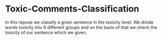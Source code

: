 # Toxic-Comments-Classification
In this repose we classify a given sentence in the toxicity level. We divide words  toxicity into 6 different groups and on the basis of that we check the toxicity of our sentence which we given.
